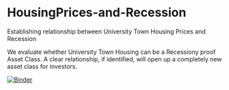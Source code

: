 # HousingPrices-and-Recession
Establishing relationship between University Town Housing Prices and Recession

We evaluate  whether University Town Housing can be a Recessiony proof Asset Class. A clear relationship, if identified, will open up a completely new asset class for investors.

[![Binder](https://mybinder.org/badge_logo.svg)](https://mybinder.org/v2/gh/SunilVEPPURMOHAN/HousingPrices-and-Recession/HEAD)
